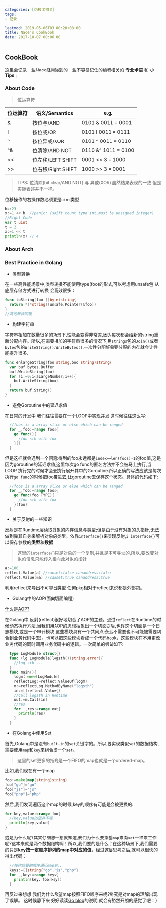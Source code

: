```yaml
---
categories: [伪技术相关]
tags:
- 记录

lastmod: 2019-05-06T03:00:20+08:00
title: Nace's CookBook
date: 2017-10-07 00:06:00
---
```


## CookBook

这里会记录一些Nace经常碰到的一些不容易记住的编程相关的 **专业术语** 和 **小Tips** ;

### About Code

> 位运算符

|位运算符|语义/Semantics|e.g.|
|---|---|---|
|&|按位与/AND|0101 & 0011 = 0001|
|I|按位或/OR|0101 I 0011 = 0111|
|^|按位异或/XOR|0101 ^ 0011 = 0110|
|^&|位清除/AND NOT|0110 &^ 1011 = 0100|
|<<|位左移/LEFT SHIFT|0001 << 3 = 1000|
|>>|位右移/Right SHIFT| 1000 >> 3 = 0001|

> TIPS: 位清除(bit clear/AND NOT) 与 异或(XOR) 虽然结果表现的一致 但是 实际表述并不一样。

位移操作的右操作数必须要是`uint`类型
```go
b=:23
x:=1 << b  //panic: (shift count type int,must be unsigned integer)
//Right Code
var t uint
t = 2
x:=1 << t
println(x) // 4
```

### About Arch


### Best Practice in Golang

* 类型转换

在一些高性能场景中,类型转换不能使用type(foo)的形式,可以考虑用unsafe包 从底层存储方式进行转换 会高效很多：
```go
func toString(foo []byte)string{
  return *(*string)(unsafe.Pointer(&foo))
}
//其他转换同理
```

* 构建字符串

字符串相加在数量很多的场景下,性能会变得非常差,因为每次都会给新的string重新分配内存。所以,在需要相加的字符串很多的情况下,用`strings`包的`Join()`或者`bytes`包的`WriteString()/WriteBytes()`,一次性分配好需要分配的内存就会让性能提升很多.
```go
func enlargeString(foo string,boo string)string{
  var buf bytes.Buffer
  buf.WriteString(foo)
  for (i:=0;i<aLargeNumber;i++){
    buf.WriteString(boo)
  }
  return buf.String()
}

```

* 避免Goroutine中的延迟求值

在日常的开发中 我们往往需要在一个LOOP中实现并发 这时候往往这么写:
```go
  //foos is a array slice or else which can be ranged
  for _,foo:=range foos{
    go func(){
      //do sth with foo
    }()
  }
```
但是这样就会遇到一个问题:得到的foo永远都是`index==len(foos)-1`的foo值,这是因为goroutine的延迟求值,这里每次go func的匿名方法并不会被马上执行,当LOOP 执行完的时候才会去执行展开其中的Goroutine.所以正确的写法应该是每次执行`go func`的时候把foo带进去,让goroutine去保存这个状态。具体的代码如下:
```go
  //foos is a array slice or else which can be ranged
  for _,foo:=range foos{
    go func(foo TYPE){
      //do sth with foo
    }(foo)
  }
```

* 关于反射的一些知识

反射是在Runtime层读取对象的内存信息与类型;但是由于没有对象的头指针,无法做到靠其自身来解析对象的类型。依靠`interface{}`来实现反射,`i interface{}`可以保存参数的**类型**和**数据**

> 这里的`interface{}`只是对象的一个复制,并且是不可寻址的,所以,要改变对象的信息只能传入指向此对象的指针

```go
a:=100
reflect.Value(a) //canset:false canaddress:false
reflect.Value(&a) //canset:true canaddress:true
```
利用reflect来导出不可导出类型 任何pkg相对于reflect来说都是外部包。

* Golang中的AOP(面向切面编程)

[什么是AOP?](https://zh.wikipedia.org/wiki/%E9%9D%A2%E5%90%91%E4%BE%A7%E9%9D%A2%E7%9A%84%E7%A8%8B%E5%BA%8F%E8%AE%BE%E8%AE%A1)

在Golang中,反射(reflect)很好地切合了AOP的主题。通过`reflect`在Runtime的时候动态执行方法,当我们用AOP的思想抽象出一个切面之后,也许这个切面是一个日志模块,或是一个审计模块(这些模块具有一个共同点:永远不需要也不可能被需要耦合到业务代码中去)。也可以把这些模块看成一个代码hook，这些模块在不用更改业务代码的同时调用业务代码中的逻辑。一次简单的尝试如下:
```go
  type LogModule struct{}
  func (lg LogModule)logsth()(string,error){
    //log sth ...
  }
  func main(){
    logm：=new(LogModule)
    reflectLog:=reflect.ValueOf(logm)
    m:=reflectLog.MethodByName("logsth")
    in:=[]reflect.Value{}
    //Call logsth in Runtime
    out:=m.Call(in)
    //res
    for _,res:=range out{
      println(res)
    }
  }
```

* 在Golang中使用Set

首先,Golang中是没有`built-in`的`set`关键字的。所以,要实现类似`set`的数据结构,需要使用`map`和`key`来组合成一个`set`。

> 这里的set更多的指的是一个FIFO的map也就是一个ordered-map。

比如,我们现在有一个map:
```go
foo:=make(map[string]string)
foo["go"]="go"
foo["js"]="js"
foo["php"]="php"
```
然后,我们发现遍历这个map的时候,key的顺序有可能是会被更换的:

```go
for key,value:=range foo{
  //key,value的值并不唯一
  println(key,value)
}
```
这是为什么呢?其实仔细想一想就知道,我们为什么要指望`map`来向`set`一样来工作呢?这本来就是两个数据结构啊！所以,我们要的是什么？在这种场景下,我们需要的只是**key按一定顺序排列的map中对应的值**，经过这层思考之后,就可以很快的得出代码：
```go
  //按你想要的顺序遍历map吧..
  keys:=[]string{"go","js","php"}
  for _,key:=range keys{
    println(key，foo[key])
  }
```
再反过来想想 我们为什么希望map按照FIFO顺序来呢?终究是对map的理解出现了误解。
这时候静下来 好好读读[Go blog](https://blog.golang.org/go-maps-in-action)的说明,就会有豁然开朗的感觉了吧：）
